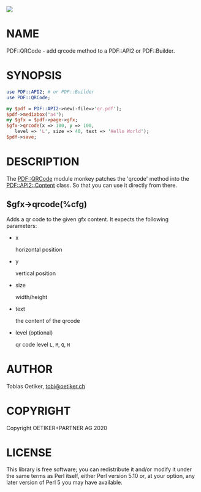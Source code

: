 ![](https://github.com/oposs/pdf-qrcode/workflows/Unit%20Tests/badge.svg?branch=master)

# NAME

PDF::QRCode - add qrcode method to a PDF::API2 or PDF::Builder.

# SYNOPSIS

```perl
use PDF::API2; # or PDF::Builder
use PDF::QRCode;

my $pdf = PDF::API2->new(-file=>'qr.pdf');
$pdf->mediabox('a4');
my $gfx = $pdf->page->gfx;
$gfx->qrcode(x => 100, y => 100, 
   level => 'L', size => 40, text => 'Hello World');
$pdf->save;
```

# DESCRIPTION

The [PDF::QRCode](https://metacpan.org/pod/PDF%3A%3AQRCode) module monkey patches the 'qrcode' method into the
[PDF::API2::Content](https://metacpan.org/pod/PDF%3A%3AAPI2%3A%3AContent) class. So that you can use it directly from there.

## $gfx->qrcode(%cfg)

Adds a qr code to the given gfx content. It expects the following parameters:

- x

    horizontal position

- y

    vertical position

- size

    width/height

- text

    the content of the qrcode

- level (optional)

    qr code level `L`, `M`, `Q`, `H`

# AUTHOR

Tobias Oetiker, <tobi@oetiker.ch>

# COPYRIGHT

Copyright OETIKER+PARTNER AG 2020

# LICENSE

This library is free software; you can redistribute it and/or modify
it under the same terms as Perl itself, either Perl version 5.10 or,
at your option, any later version of Perl 5 you may have available.
